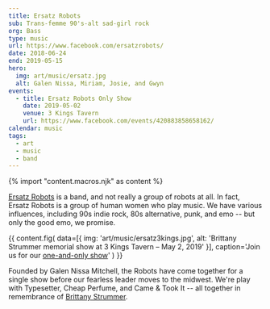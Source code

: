 ```yaml
---
title: Ersatz Robots
sub: Trans-femme 90's-alt sad-girl rock
org: Bass
type: music
url: https://www.facebook.com/ersatzrobots/
date: 2018-06-24
end: 2019-05-15
hero:
  img: art/music/ersatz.jpg
  alt: Galen Nissa, Miriam, Josie, and Gwyn
events:
  - title: Ersatz Robots Only Show
    date: 2019-05-02
    venue: 3 Kings Tavern
    url: https://www.facebook.com/events/420883858658162/
calendar: music
tags:
  - art
  - music
  - band
---
```

{% import "content.macros.njk" as content %}

[Ersatz Robots](https://ersatzrobots.bandcamp.com) is a band,
and not really a group of robots at all.
In fact, Ersatz Robots is a group of human women who play music.
We have various influences,
including 90s indie rock,
80s alternative,
punk, and emo --
but only the good emo, we promise.

{{ content.fig(
  data=[{
    img: 'art/music/ersatz3kings.jpg',
    alt: 'Brittany Strummer memorial show at 3 Kings Tavern – May 2, 2019'
  }],
  caption='Join us for our [one-and-only show](https://www.facebook.com/events/420883858658162/)'
) }}

Founded by Galen Nissa Mitchell,
the Robots have come together for a single show
before our fearless leader moves to the midwest.
We're play with Typesetter,
Cheap Perfume,
and Came & Took It --
all together in remembrance of
[Brittany Strummer](https://www.westword.com/music/brittany-strummer-memorial-events-in-denver-with-typesetter-cheap-perfume-11327298).
